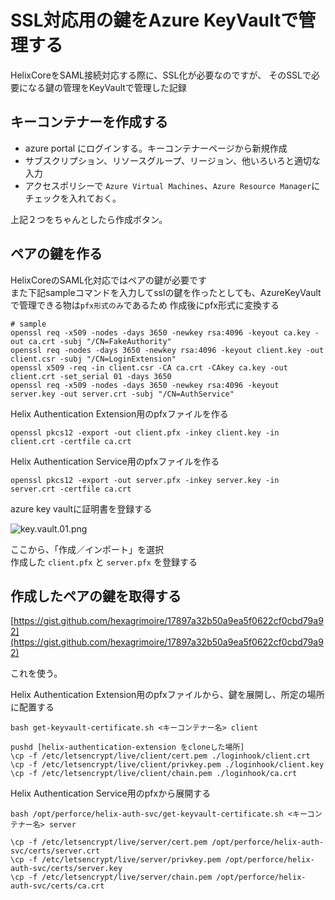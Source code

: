 # SSL対応用の鍵をAzure KeyVaultで管理する

HelixCoreをSAML接続対応する際に、SSL化が必要なのですが、
そのSSLで必要になる鍵の管理をKeyVaultで管理した記録

## キーコンテナーを作成する

* azure portal にログインする。キーコンテナーページから新規作成
* サブスクリプション、リソースグループ、リージョン、他いろいろと適切な入力
* アクセスポリシーで `Azure Virtual Machines`、`Azure Resource Manager`にチェックを入れておく。

上記２つをちゃんとしたら作成ボタン。

## ペアの鍵を作る

HelixCoreのSAML化対応ではペアの鍵が必要です  
また下記sampleコマンドを入力してsslの鍵を作ったとしても、AzureKeyVaultで管理できる物は`pfx形式のみ`であるため
作成後にpfx形式に変換する
```
# sample
openssl req -x509 -nodes -days 3650 -newkey rsa:4096 -keyout ca.key -out ca.crt -subj "/CN=FakeAuthority"
openssl req -nodes -days 3650 -newkey rsa:4096 -keyout client.key -out client.csr -subj "/CN=LoginExtension"
openssl x509 -req -in client.csr -CA ca.crt -CAkey ca.key -out client.crt -set_serial 01 -days 3650
openssl req -x509 -nodes -days 3650 -newkey rsa:4096 -keyout server.key -out server.crt -subj "/CN=AuthService"
```

Helix Authentication Extension用のpfxファイルを作る
```
openssl pkcs12 -export -out client.pfx -inkey client.key -in client.crt -certfile ca.crt
```

Helix Authentication Service用のpfxファイルを作る
```
openssl pkcs12 -export -out server.pfx -inkey server.key -in server.crt -certfile ca.crt
```

azure key vaultに証明書を登録する

![key.vault.01.png](https://raw.githubusercontent.com/hexagrimoire/WorkNote/main/image/key.vault.01.png)

ここから、「作成／インポート」を選択  
作成した `client.pfx` と `server.pfx` を登録する

## 作成したペアの鍵を取得する

[https://gist.github.com/hexagrimoire/17897a32b50a9ea5f0622cf0cbd79a92](https://gist.github.com/hexagrimoire/17897a32b50a9ea5f0622cf0cbd79a92)

これを使う。


Helix Authentication Extension用のpfxファイルから、鍵を展開し、所定の場所に配置する

```
bash get-keyvault-certificate.sh <キーコンテナー名> client

pushd [helix-authentication-extension をcloneした場所]
\cp -f /etc/letsencrypt/live/client/cert.pem ./loginhook/client.crt
\cp -f /etc/letsencrypt/live/client/privkey.pem ./loginhook/client.key
\cp -f /etc/letsencrypt/live/client/chain.pem ./loginhook/ca.crt
```

Helix Authentication Service用のpfxから展開する

```
bash /opt/perforce/helix-auth-svc/get-keyvault-certificate.sh <キーコンテナー名> server

\cp -f /etc/letsencrypt/live/server/cert.pem /opt/perforce/helix-auth-svc/certs/server.crt
\cp -f /etc/letsencrypt/live/server/privkey.pem /opt/perforce/helix-auth-svc/certs/server.key
\cp -f /etc/letsencrypt/live/server/chain.pem /opt/perforce/helix-auth-svc/certs/ca.crt
```

